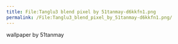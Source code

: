 ```yaml
---
title: File:Tanglu3 blend pixel by 51tanmay-d6kkfn1.png
permalink: /File:Tanglu3_blend_pixel_by_51tanmay-d6kkfn1.png/
---
```


wallpaper by 51tanmay
